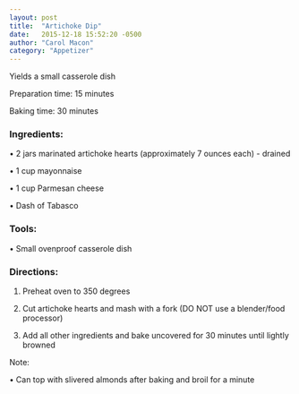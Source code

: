 ```yaml
---
layout: post
title:  "Artichoke Dip"
date:   2015-12-18 15:52:20 -0500
author: "Carol Macon"
category: "Appetizer"
---
```

Yields a small casserole dish 

Preparation time: 15 minutes 

Baking time: 30 minutes

### Ingredients:

• 2 jars marinated artichoke hearts (approximately 7 ounces each) - drained

• 1 cup mayonnaise

• 1 cup Parmesan cheese

• Dash of Tabasco

### Tools:

• Small ovenproof casserole dish

### Directions:

1. Preheat oven to 350 degrees

2. Cut artichoke hearts and mash with a fork (DO NOT use a blender/food processor)

3. Add all other ingredients and bake uncovered for 30 minutes until lightly browned

Note:

• Can top with slivered almonds after baking and broil for a minute